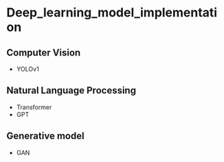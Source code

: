 # Deep_learning_model_implementation

## Computer Vision
- YOLOv1

## Natural Language Processing
- Transformer
- GPT

## Generative model
- GAN
